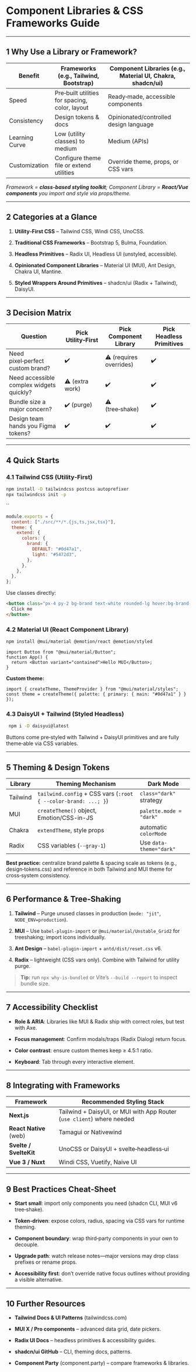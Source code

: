 # Component Libraries & CSS Frameworks Guide

---

## 1 Why Use a Library or Framework?

|Benefit|Frameworks (e.g., **Tailwind, Bootstrap**)|Component Libraries (e.g., **Material UI, Chakra, shadcn/ui**)|
|---|---|---|
|Speed|Pre‑built utilities for spacing, color, layout|Ready‑made, accessible components|
|Consistency|Design tokens & docs|Opinionated/controlled design language|
|Learning Curve|Low (utility classes) to medium|Medium (APIs)|
|Customization|Configure theme file or extend utilities|Override theme, props, or CSS vars|

_Framework = ****class-based styling toolkit****; Component Library = ****React/Vue components**** you import and style via props/theme._

---

## 2 Categories at a Glance

1. **Utility‑First CSS** – Tailwind CSS, Windi CSS, UnoCSS.
    
2. **Traditional CSS Frameworks** – Bootstrap 5, Bulma, Foundation.
    
3. **Headless Primitives** – Radix UI, Headless UI (unstyled, accessible).
    
4. **Opinionated Component Libraries** – Material UI (MUI), Ant Design, Chakra UI, Mantine.
    
5. **Styled Wrappers Around Primitives** – shadcn/ui (Radix + Tailwind), DaisyUI.
    

---

## 3 Decision Matrix

|Question|Pick Utility‑First|Pick Component Library|Pick Headless Primitives|
|---|---|---|---|
|Need pixel‑perfect custom brand?|✔️|⚠️ (requires overrides)|✔️|
|Need accessible complex widgets quickly?|⚠️ (extra work)|✔️|✔️|
|Bundle size a major concern?|✔️ (purge)|⚠️ (tree‑shake)|✔️|
|Design team hands you Figma tokens?|✔️|✔️|✔️|

---

## 4 Quick Starts

### 4.1 Tailwind CSS (Utility‑First)

```bash
npm install -D tailwindcss postcss autoprefixer
npx tailwindcss init -p
```

``

```js
module.exports = {
  content: ["./src/**/*.{js,ts,jsx,tsx}"],
  theme: {
    extend: {
      colors: {
        brand: {
          DEFAULT: "#0d47a1",
          light: "#5472d3",
        },
      },
    },
  },
};
```

Use classes directly:

```html
<button class="px-4 py-2 bg-brand text-white rounded-lg hover:bg-brand-light">
  Click me
</button>
```

### 4.2 Material UI (React Component Library)

```bash
npm install @mui/material @emotion/react @emotion/styled
```

```tsx
import Button from "@mui/material/Button";
function App() {
  return <Button variant="contained">Hello MUI</Button>;
}
```

**Custom theme:**

```tsx
import { createTheme, ThemeProvider } from "@mui/material/styles";
const theme = createTheme({ palette: { primary: { main: "#0d47a1" } } });
```

### 4.3 DaisyUI + Tailwind (Styled Headless)

```bash
 npm i -D daisyui@latest
```

Buttons come pre‑styled with Tailwind + DaisyUI primitives and are fully theme‑able via CSS variables.

---

## 5 Theming & Design Tokens

|Library|Theming Mechanism|Dark Mode|
|---|---|---|
|Tailwind|`tailwind.config` + CSS vars (`:root { --color-brand: ...; }`)|`class="dark"` strategy|
|MUI|`createTheme()` object, Emotion/CSS-in-JS|`palette.mode = "dark"`|
|Chakra|`extendTheme`, style props|automatic `colorMode`|
|Radix|CSS variables (`--gray-1`)|Use `data-theme="dark"`|

**Best practice:** centralize brand palette & spacing scale as tokens (e.g., design‑tokens.css) and reference in both Tailwind and MUI theme for cross‑system consistency.

---

## 6 Performance & Tree‑Shaking

1. **Tailwind** – Purge unused classes in production (`mode: "jit"`, `NODE_ENV=production`).
    
2. **MUI** – Use `babel-plugin-import` or `@mui/material/Unstable_Grid2` for treeshaking; import icons individually.
    
3. **Ant Design** – `babel-plugin-import` + `antd/dist/reset.css` v6.
    
4. **Radix** – lightweight (CSS vars only). Combine with Tailwind for utility purge.
    

> **Tip:** run `npx why‑is‑bundled` or Vite’s `--build --report` to inspect bundle size.

---

## 7 Accessibility Checklist

- **Role & ARIA**: Libraries like MUI & Radix ship with correct roles, but test with Axe.
    
- **Focus management**: Confirm modals/traps (Radix Dialog) return focus.
    
- **Color contrast**: ensure custom themes keep ≥ 4.5:1 ratio.
    
- **Keyboard**: Tab through every interactive element.
    

---

## 8 Integrating with Frameworks

| Framework              | Recommended Styling Stack                                              |
| ---------------------- | ---------------------------------------------------------------------- |
| **Next.js**            | Tailwind + DaisyUI, or MUI with App Router (`use client`) where needed |
| **React Native** (web) | Tamagui or Nativewind                                                  |
| **Svelte / SvelteKit** | UnoCSS or DaisyUI + svelte‑headless‑ui                                 |
| **Vue 3 / Nuxt**       | Windi CSS, Vuetify, Naive UI                                           |

---

## 9 Best Practices Cheat‑Sheet

- **Start small**: import only components you need (shadcn CLI, MUI v6 tree‑shake).
    
- **Token‑driven**: expose colors, radius, spacing via CSS vars for runtime theming.
    
- **Component boundary**: wrap third‑party components in your own to decouple.
    
- **Upgrade path**: watch release notes—major versions may drop class prefixes or rename props.
    
- **Accessibility first**: don’t override native focus outlines without providing a visible alternative.
    

---

## 10 Further Resources

- **Tailwind Docs & UI Patterns** (tailwindcss.com)
    
- **MUI X / Pro components** – advanced data grid, date pickers.
    
- **Radix UI Docs** – headless primitives & accessibility guides.
    
- **shadcn/ui GitHub** – CLI, theming docs, patterns.
    
- **Component Party** (component.party) – compare frameworks & libraries.
    
